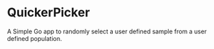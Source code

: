 # QuickerPicker
A Simple Go app to randomly select a user defined sample from a user defined population. 
